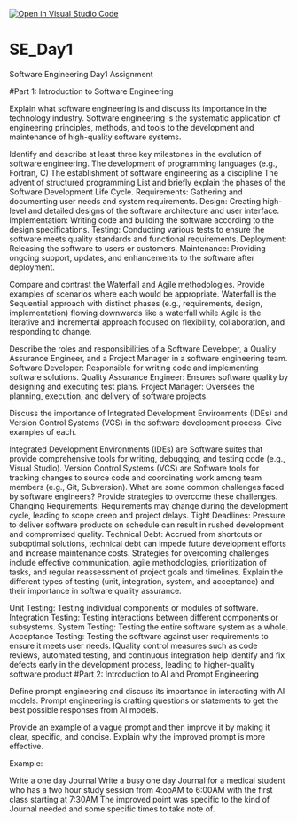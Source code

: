 [![Open in Visual Studio Code](https://classroom.github.com/assets/open-in-vscode-2e0aaae1b6195c2367325f4f02e2d04e9abb55f0b24a779b69b11b9e10269abc.svg)](https://classroom.github.com/online_ide?assignment_repo_id=18364458&assignment_repo_type=AssignmentRepo)
# SE_Day1
Software Engineering Day1 Assignment

#Part 1: Introduction to Software Engineering

Explain what software engineering is and discuss its importance in the technology industry. 
Software engineering is the systematic application of engineering principles, methods, and tools to the development and maintenance of high-quality software systems.

Identify and describe at least three key milestones in the evolution of software engineering. The development of programming languages (e.g., Fortran, C) The establishment of software engineering as a discipline The advent of structured programming List and briefly explain the phases of the Software Development Life Cycle. Requirements: Gathering and documenting user needs and system requirements. Design: Creating high-level and detailed designs of the software architecture and user interface. Implementation: Writing code and building the software according to the design specifications. Testing: Conducting various tests to ensure the software meets quality standards and functional requirements. Deployment: Releasing the software to users or customers. Maintenance: Providing ongoing support, updates, and enhancements to the software after deployment.

Compare and contrast the Waterfall and Agile methodologies. Provide examples of scenarios where each would be appropriate. Waterfall is the Sequential approach with distinct phases (e.g., requirements, design, implementation) flowing downwards like a waterfall while Agile is the Iterative and incremental approach focused on flexibility, collaboration, and responding to change.

Describe the roles and responsibilities of a Software Developer, a Quality Assurance Engineer, and a Project Manager in a software engineering team. Software Developer: Responsible for writing code and implementing software solutions. Quality Assurance Engineer: Ensures software quality by designing and executing test plans. Project Manager: Oversees the planning, execution, and delivery of software projects.

Discuss the importance of Integrated Development Environments (IDEs) and Version Control Systems (VCS) in the software development process. Give examples of each.

Integrated Development Environments (IDEs) are Software suites that provide comprehensive tools for writing, debugging, and testing code (e.g., Visual Studio).
Version Control Systems (VCS) are Software tools for tracking changes to source code and coordinating work among team members (e.g., Git, Subversion). What are some common challenges faced by software engineers? Provide strategies to overcome these challenges. Changing Requirements: Requirements may change during the development cycle, leading to scope creep and project delays.
Tight Deadlines: Pressure to deliver software products on schedule can result in rushed development and compromised quality.
Technical Debt: Accrued from shortcuts or suboptimal solutions, technical debt can impede future development efforts and increase maintenance costs.
Strategies for overcoming challenges include effective communication, agile methodologies, prioritization of tasks, and regular reassessment of project goals and timelines.
Explain the different types of testing (unit, integration, system, and acceptance) and their importance in software quality assurance.

Unit Testing: Testing individual components or modules of software.
Integration Testing: Testing interactions between different components or subsystems.
System Testing: Testing the entire software system as a whole.
Acceptance Testing: Testing the software against user requirements to ensure it meets user needs. IQuality control measures such as code reviews, automated testing, and continuous integration help identify and fix defects early in the development process, leading to higher-quality software product
#Part 2: Introduction to AI and Prompt Engineering

Define prompt engineering and discuss its importance in interacting with AI models. Prompt engineering is crafting questions or statements to get the best possible responses from AI models.

Provide an example of a vague prompt and then improve it by making it clear, specific, and concise. Explain why the improved prompt is more effective.

Example:

Write a one day Journal
Write a busy one day Journal for a medical student who has a two hour study session from 4:ooAM to 6:00AM with the first class starting at 7:30AM The improved point was specific to the kind of Journal needed and some specific times to take note of.
